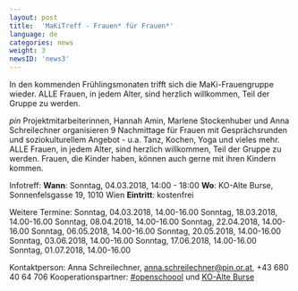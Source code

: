 ```yaml
---
layout: post
title:  'MaKiTreff - Frauen* für Frauen*'
language: de
categories: news
weight: 3
newsID: 'news3'
---
```


In den kommenden Frühlingsmonaten trifft sich die MaKi-Frauengruppe wieder. ALLE Frauen, in jedem Alter, sind herzlich willkommen, Teil der Gruppe zu werden.

*pin* Projektmitarbeiterinnen, Hannah Amin, Marlene Stockenhuber und Anna Schreilechner organisieren 9 Nachmittage für Frauen mit Gesprächsrunden und soziokulturellem Angebot - u.a. Tanz, Kochen, Yoga und vieles mehr. ALLE Frauen, in jedem Alter, sind herzlich willkommen, Teil der Gruppe zu werden. Frauen, die Kinder haben, können auch gerne mit ihren Kindern kommen. 

Infotreff:
**Wann**: Sonntag, 04.03.2018, 14:00 - 18:00
**Wo**: KO-Alte Burse, Sonnenfelsgasse 19, 1010 Wien
**Eintritt**: kostenfrei 

Weitere Termine: 
Sonntag, 04.03.2018, 14.00-16.00
Sonntag, 18.03.2018, 14.00-16.00
Sonntag, 08.04.2018, 14.00-16.00
Sonntag, 22.04.2018, 14.00-16.00
Sonntag, 06.05.2018, 14.00-16.00
Sonntag, 20.05.2018, 14.00-16.00
Sonntag, 03.06.2018, 14.00-16.00
Sonntag, 17.06.2018, 14.00-16.00
Sonntag, 01.07.2018, 14.00-16.00


Kontaktperson: Anna Schreilechner, anna.schreilechner@pin.or.at, +43 680 40 64 706
Kooperationspartner: [#openschoool](http://www.openschoool.org) und [KO-Alte Burse](http://www.ko-alteburse.at)

